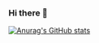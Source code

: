 ### Hi there 👋

[![Anurag's GitHub stats](https://github-readme-stats.vercel.app/api?username=roma219&hide=contribs)](https://github.com/anuraghazra/github-readme-stats)

<!--
**roma219/roma219** is a ✨ _special_ ✨ repository because its `README.md` (this file) appears on your GitHub profile.

Here are some ideas to get you started:

- 🔭 I’m currently working on ...
- 🌱 I’m currently learning ...
- 👯 I’m looking to collaborate on ...
- 🤔 I’m looking for help with ...
- 💬 Ask me about ...
- 📫 How to reach me: ...
- 😄 Pronouns: ...
- ⚡ Fun fact: ...
-->
